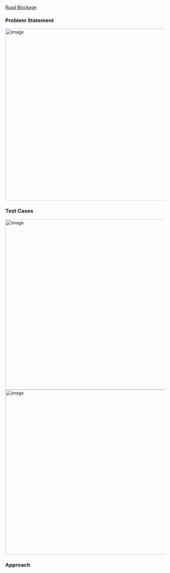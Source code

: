 [Road Blockage](https://practice.geeksforgeeks.org/contest/job-a-thon-exclusive-hiring-challenge-for-amazon-alexa/problems/#)
### Problem Statement
<img width="543" alt="image" src="https://user-images.githubusercontent.com/57083596/178090792-a7ce6651-fa3d-4eb5-85ab-a5b7d845d5a6.png">


### Test Cases
<img width="538" alt="image" src="https://user-images.githubusercontent.com/57083596/178090840-a6ed05a8-58ae-4f06-b5dd-a1c2712d7a2d.png">

<img width="521" alt="image" src="https://user-images.githubusercontent.com/57083596/178090824-4dab6688-a28a-41e8-885c-acbfd926d8ee.png">

### Approach

